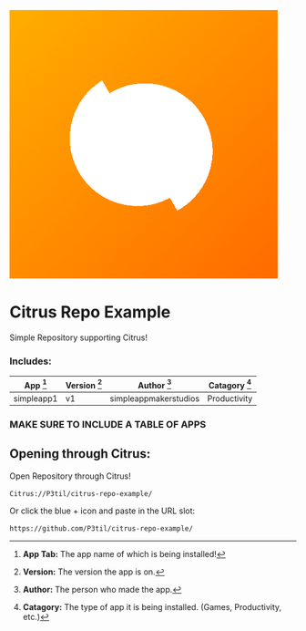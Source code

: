 ![icon](/icon.png)
# Citrus Repo Example
Simple Repository supporting Citrus!

### Includes:
|**App** [^1]|**Version** [^2]|**Author** [^3]|**Catagory** [^4]|
|-|-|-|-|
|simpleapp1|v1|simpleappmakerstudios|Productivity|
### **MAKE SURE TO INCLUDE A TABLE OF APPS**

## Opening through Citrus:
Open Repository through Citrus!
  ```
  Citrus://P3til/citrus-repo-example/
  ```

Or click the blue + icon and paste in the URL slot:
  ```
  https://github.com/P3til/citrus-repo-example/
  ```


[^1]: **App Tab:** The app name of which is being installed!

[^2]: **Version:** The version the app is on.

[^3]: **Author:** The person who made the app.

[^4]: **Catagory:** The type of app it is being installed. (Games, Productivity, etc.)
